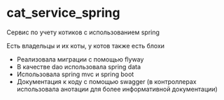 # cat_service_spring
Сервис по учету котиков с использованием spring

Есть владельцы и их коты, у котов также есть блохи

- Реализовала миграции с помощью flyway
- В качестве dao использовала spring data
- Использовала spring mvc и spring boot
- Документация к коду с помощью swagger (в контроллерах использовала анотации для более информативной документации)
